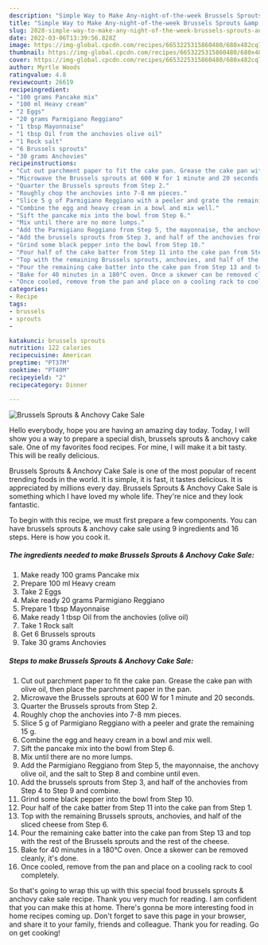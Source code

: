 ```yaml
---
description: "Simple Way to Make Any-night-of-the-week Brussels Sprouts &amp;amp; Anchovy Cake Sale"
title: "Simple Way to Make Any-night-of-the-week Brussels Sprouts &amp;amp; Anchovy Cake Sale"
slug: 2028-simple-way-to-make-any-night-of-the-week-brussels-sprouts-and-amp-anchovy-cake-sale
date: 2022-03-06T13:39:56.828Z
image: https://img-global.cpcdn.com/recipes/6653225315860480/680x482cq70/brussels-sprouts-anchovy-cake-sale-recipe-main-photo.jpg
thumbnail: https://img-global.cpcdn.com/recipes/6653225315860480/680x482cq70/brussels-sprouts-anchovy-cake-sale-recipe-main-photo.jpg
cover: https://img-global.cpcdn.com/recipes/6653225315860480/680x482cq70/brussels-sprouts-anchovy-cake-sale-recipe-main-photo.jpg
author: Myrtle Woods
ratingvalue: 4.8
reviewcount: 26619
recipeingredient:
- "100 grams Pancake mix"
- "100 ml Heavy cream"
- "2 Eggs"
- "20 grams Parmigiano Reggiano"
- "1 tbsp Mayonnaise"
- "1 tbsp Oil from the anchovies olive oil"
- "1 Rock salt"
- "6 Brussels sprouts"
- "30 grams Anchovies"
recipeinstructions:
- "Cut out parchment paper to fit the cake pan. Grease the cake pan with olive oil, then place the parchment paper in the pan."
- "Microwave the Brussels sprouts at 600 W for 1 minute and 20 seconds."
- "Quarter the Brussels sprouts from Step 2."
- "Roughly chop the anchovies into 7-8 mm pieces."
- "Slice 5 g of Parmigiano Reggiano with a peeler and grate the remaining 15 g."
- "Combine the egg and heavy cream in a bowl and mix well."
- "Sift the pancake mix into the bowl from Step 6."
- "Mix until there are no more lumps."
- "Add the Parmigiano Reggiano from Step 5, the mayonnaise, the anchovy olive oil, and the salt to Step 8 and combine until even."
- "Add the brussels sprouts from Step 3, and half of the anchovies from Step 4 to Step 9 and combine."
- "Grind some black pepper into the bowl from Step 10."
- "Pour half of the cake batter from Step 11 into the cake pan from Step 1."
- "Top with the remaining Brussels sprouts, anchovies, and half of the sliced cheese from Step 6."
- "Pour the remaining cake batter into the cake pan from Step 13 and top with the rest of the Brussels sprouts and the rest of the cheese."
- "Bake for 40 minutes in a 180°C oven. Once a skewer can be removed cleanly, it&#39;s done."
- "Once cooled, remove from the pan and place on a cooling rack to cool completely."
categories:
- Recipe
tags:
- brussels
- sprouts
- 

katakunci: brussels sprouts  
nutrition: 122 calories
recipecuisine: American
preptime: "PT37M"
cooktime: "PT40M"
recipeyield: "2"
recipecategory: Dinner

---
```



![Brussels Sprouts &amp; Anchovy Cake Sale](https://img-global.cpcdn.com/recipes/6653225315860480/680x482cq70/brussels-sprouts-anchovy-cake-sale-recipe-main-photo.jpg)

Hello everybody, hope you are having an amazing day today. Today, I will show you a way to prepare a special dish, brussels sprouts &amp; anchovy cake sale. One of my favorites food recipes. For mine, I will make it a bit tasty. This will be really delicious.



Brussels Sprouts &amp; Anchovy Cake Sale is one of the most popular of recent trending foods in the world. It is simple, it is fast, it tastes delicious. It is appreciated by millions every day. Brussels Sprouts &amp; Anchovy Cake Sale is something which I have loved my whole life. They're nice and they look fantastic.


To begin with this recipe, we must first prepare a few components. You can have brussels sprouts &amp; anchovy cake sale using 9 ingredients and 16 steps. Here is how you cook it.

<!--inarticleads1-->

##### The ingredients needed to make Brussels Sprouts &amp; Anchovy Cake Sale:

1. Make ready 100 grams Pancake mix
1. Prepare 100 ml Heavy cream
1. Take 2 Eggs
1. Make ready 20 grams Parmigiano Reggiano
1. Prepare 1 tbsp Mayonnaise
1. Make ready 1 tbsp Oil from the anchovies (olive oil)
1. Take 1 Rock salt
1. Get 6 Brussels sprouts
1. Take 30 grams Anchovies




<!--inarticleads2-->

##### Steps to make Brussels Sprouts &amp; Anchovy Cake Sale:

1. Cut out parchment paper to fit the cake pan. Grease the cake pan with olive oil, then place the parchment paper in the pan.
1. Microwave the Brussels sprouts at 600 W for 1 minute and 20 seconds.
1. Quarter the Brussels sprouts from Step 2.
1. Roughly chop the anchovies into 7-8 mm pieces.
1. Slice 5 g of Parmigiano Reggiano with a peeler and grate the remaining 15 g.
1. Combine the egg and heavy cream in a bowl and mix well.
1. Sift the pancake mix into the bowl from Step 6.
1. Mix until there are no more lumps.
1. Add the Parmigiano Reggiano from Step 5, the mayonnaise, the anchovy olive oil, and the salt to Step 8 and combine until even.
1. Add the brussels sprouts from Step 3, and half of the anchovies from Step 4 to Step 9 and combine.
1. Grind some black pepper into the bowl from Step 10.
1. Pour half of the cake batter from Step 11 into the cake pan from Step 1.
1. Top with the remaining Brussels sprouts, anchovies, and half of the sliced cheese from Step 6.
1. Pour the remaining cake batter into the cake pan from Step 13 and top with the rest of the Brussels sprouts and the rest of the cheese.
1. Bake for 40 minutes in a 180°C oven. Once a skewer can be removed cleanly, it&#39;s done.
1. Once cooled, remove from the pan and place on a cooling rack to cool completely.




So that's going to wrap this up with this special food brussels sprouts &amp; anchovy cake sale recipe. Thank you very much for reading. I am confident that you can make this at home. There's gonna be more interesting food in home recipes coming up. Don't forget to save this page in your browser, and share it to your family, friends and colleague. Thank you for reading. Go on get cooking!
